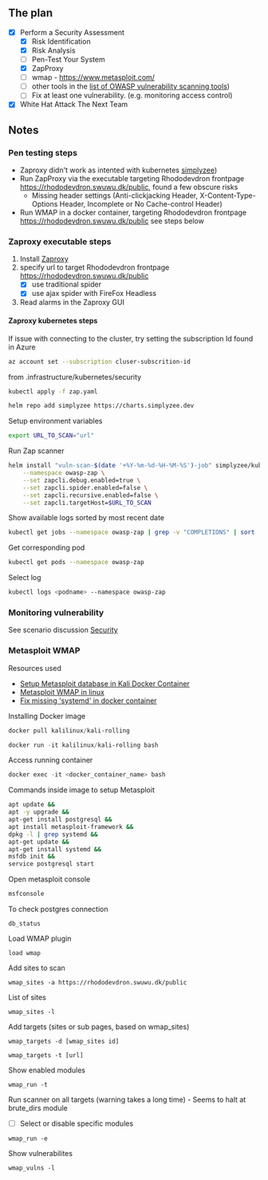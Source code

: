 ## The plan
- [x] Perform a Security Assessment
    - [x] Risk Identification 
    - [x] Risk Analysis
    - [ ] Pen-Test Your System
    - [x] ZapProxy
    - [ ] wmap - https://www.metasploit.com/
    - [ ] other tools in the [list of OWASP vulnerability scanning tools](https://owasp.org/www-community/Vulnerability_Scanning_Tools))
    - [ ] Fix at least one vulnerability. (e.g. monitoring access control)

- [x] White Hat Attack The Next Team

## Notes

### Pen testing steps
- Zaproxy didn't work as intented with kubernetes [simplyzee](https://github.com/simplyzee/kube-owasp-zap))
- Run ZapProxy via the executable targeting Rhododevdron frontpage https://rhododevdron.swuwu.dk/public, found a few obscure risks
    -  Missing header settings (Anti-clickjacking Header, X-Content-Type-Options Header, Incomplete or No Cache-control Header)
- Run WMAP in a docker container, targeting Rhododevdron frontpage https://rhododevdron.swuwu.dk/public see steps below 

### Zaproxy executable steps
1. Install [Zaproxy](https://www.zaproxy.org/download/)
2. specify url to target Rhododevdron frontpage https://rhododevdron.swuwu.dk/public
    - [x] use traditional spider
    - [x] use ajax spider with FireFox Headless
3. Read alarms in the Zaproxy GUI

#### Zaproxy kubernetes steps

If issue with connecting to the cluster, try setting the subscription Id found in Azure

```sh
az account set --subscription cluser-subscrition-id
```

from .infrastructure/kubernetes/security
```sh
kubectl apply -f zap.yaml
```

```sh
helm repo add simplyzee https://charts.simplyzee.dev
```

Setup environment variables

```sh
export URL_TO_SCAN="url"
```


Run Zap scanner
```sh
helm install "vuln-scan-$(date '+%Y-%m-%d-%H-%M-%S')-job" simplyzee/kube-owasp-zap \
    --namespace owasp-zap \
    --set zapcli.debug.enabled=true \
    --set zapcli.spider.enabled=false \
    --set zapcli.recursive.enabled=false \
    --set zapcli.targetHost=$URL_TO_SCAN
```

Show available logs sorted by most recent date

```sh
kubectl get jobs --namespace owasp-zap | grep -v "COMPLETIONS" | sort
```
Get corresponding pod
```sh
kubectl get pods --namespace owasp-zap
```

Select log
```sh
kubectl logs <podname> --namespace owasp-zap
```

### Monitoring vulnerability
See scenario discussion [Security](./session09_Security.md)


### Metasploit WMAP

Resources used
- [Setup Metasploit database in Kali Docker Container](https://gist.github.com/pich4ya/e7be40000c4fe7e487460dbebf1832fb)
- [Metasploit WMAP in linux](https://linuxhint.com/metasploit_vurnerability_scanner_linux/)
- [Fix missing 'systemd' in docker container](https://mefmobile.org/fix-systemctl-command-not-found/#:~:text=based%20operating%20systems.-,What%20is%20causing%20the%20%E2%80%9CSystemctl%3A%20command%20not%20found%E2%80%9D%20error,SysV%20init%20instead%20of%20systemd%20.)

Installing Docker image
```ps1
docker pull kalilinux/kali-rolling 
```

```ps1
docker run -it kalilinux/kali-rolling bash
```

Access running container
```ps1
docker exec -it <docker_container_name> bash
```

Commands inside image to setup Metasploit
```sh
apt update && 
apt -y upgrade &&
apt-get install postgresql &&
apt install metasploit-framework &&
dpkg -l | grep systemd &&
apt-get update &&
apt-get install systemd &&
msfdb init && 
service postgresql start
```

Open metasploit console
```ps1
msfconsole
```

To check postgres connection
```msfconsole
db_status
```

Load WMAP plugin
```msfconsole
load wmap
```

Add sites to scan
```msfconsole
wmap_sites -a https://rhododevdron.swuwu.dk/public
```

List of sites
```msfconsole
wmap_sites -l
```

Add targets (sites or sub pages, based on wmap_sites) 
```msfconsole
wmap_targets -d [wmap_sites id] 
```

```msfconsole
wmap_targets -t [url]
```

Show enabled modules
```msfconsole
wmap_run -t
```

Run scanner on all targets (warning takes a long time) - Seems to halt at brute_dirs module
- [ ] Select or disable specific modules
```msfconsole
wmap_run -e
```

Show vulnerabilites 
```msfconsole
wmap_vulns -l
```